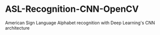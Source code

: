 # ASL-Recognition-CNN-OpenCV
American Sign Language Alphabet recognition with Deep Learning's CNN architecture
